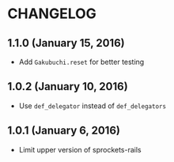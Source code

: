 # CHANGELOG
## 1.1.0 (January 15, 2016)
* Add `Gakubuchi.reset` for better testing

## 1.0.2 (January 10, 2016)
* Use `def_delegator` instead of `def_delegators`

## 1.0.1 (January 6, 2016)
* Limit upper version of sprockets-rails